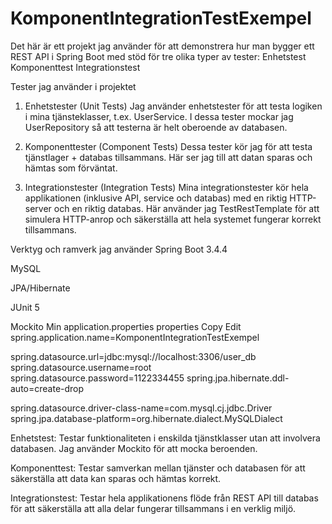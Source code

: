 # KomponentIntegrationTestExempel

Det här är ett projekt jag använder för att demonstrera hur man bygger ett REST API i Spring Boot med stöd för tre olika typer av tester:
 Enhetstest  Komponenttest  Integrationstest


Tester jag använder i projektet
1. Enhetstester (Unit Tests)
Jag använder enhetstester för att testa logiken i mina tjänsteklasser, t.ex. UserService. I dessa tester mockar jag UserRepository så att testerna är helt oberoende av databasen.

2. Komponenttester (Component Tests)
Dessa tester kör jag för att testa tjänstlager + databas tillsammans. Här ser jag till att datan sparas och hämtas som förväntat.

3. Integrationstester (Integration Tests)
Mina integrationstester kör hela applikationen (inklusive API, service och databas) med en riktig HTTP-server och en riktig databas. Här använder jag TestRestTemplate för att simulera HTTP-anrop och säkerställa att hela systemet fungerar korrekt tillsammans.

Verktyg och ramverk jag använder
Spring Boot 3.4.4

MySQL

JPA/Hibernate

JUnit 5

Mockito
 Min application.properties
properties
Copy
Edit
spring.application.name=KomponentIntegrationTestExempel

spring.datasource.url=jdbc:mysql://localhost:3306/user_db
spring.datasource.username=root
spring.datasource.password=1122334455
spring.jpa.hibernate.ddl-auto=create-drop

spring.datasource.driver-class-name=com.mysql.cj.jdbc.Driver
spring.jpa.database-platform=org.hibernate.dialect.MySQLDialect

Enhetstest: Testar funktionaliteten i enskilda tjänstklasser utan att involvera databasen. Jag använder Mockito för att mocka beroenden.

Komponenttest: Testar samverkan mellan tjänster och databasen för att säkerställa att data kan sparas och hämtas korrekt.

Integrationstest: Testar hela applikationens flöde från REST API till databas för att säkerställa att alla delar fungerar tillsammans i en verklig miljö.

